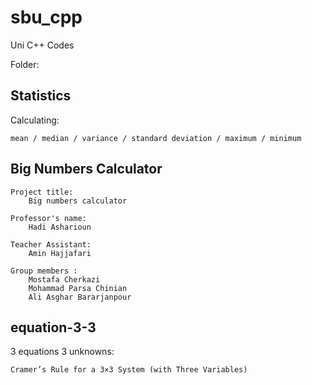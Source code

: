 # sbu_cpp
Uni C++ Codes

Folder:

Statistics
--
Calculating:

    mean / median / variance / standard deviation / maximum / minimum


Big Numbers Calculator
--
    Project title:
        Big numbers calculator

    Professor's name:
        Hadi Asharioun

    Teacher Assistant:
        Amin Hajjafari

    Group members :
        Mostafa Cherkazi
        Mohammad Parsa Chinian
        Ali Asghar Bararjanpour


equation-3-3
--
3 equations 3 unknowns:

    Cramer’s Rule for a 3×3 System (with Three Variables)
